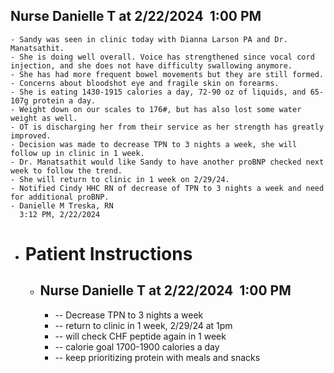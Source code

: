 ## Nurse Danielle T at 2/22/2024  1:00 PM
	- Sandy was seen in clinic today with Dianna Larson PA and Dr. Manatsathit.
	- She is doing well overall. Voice has strengthened since vocal cord injection, and she does not have difficulty swallowing anymore.
	- She has had more frequent bowel movements but they are still formed.
	- Concerns about bloodshot eye and fragile skin on forearms.
	- She is eating 1430-1915 calories a day, 72-90 oz of liquids, and 65-107g protein a day.
	- Weight down on our scales to 176#, but has also lost some water weight as well.
	- OT is discharging her from their service as her strength has greatly improved.
	- Decision was made to decrease TPN to 3 nights a week, she will follow up in clinic in 1 week.
	- Dr. Manatsathit would like Sandy to have another proBNP checked next week to follow the trend.
	- She will return to clinic in 1 week on 2/29/24.
	- Notified Cindy HHC RN of decrease of TPN to 3 nights a week and need for additional proBNP.
	- Danielle M Treska, RN
	  3:12 PM, 2/22/2024
- # Patient Instructions
	- ## Nurse Danielle T at 2/22/2024  1:00 PM
		- -- Decrease TPN to 3 nights a week
		- -- return to clinic in 1 week, 2/29/24 at 1pm
		- -- will check CHF peptide again in 1 week
		- -- calorie goal 1700-1900 calories a day
		- -- keep prioritizing protein with meals and snacks